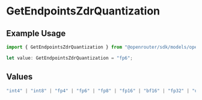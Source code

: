 # GetEndpointsZdrQuantization

## Example Usage

```typescript
import { GetEndpointsZdrQuantization } from "@openrouter/sdk/models/operations";

let value: GetEndpointsZdrQuantization = "fp6";
```

## Values

```typescript
"int4" | "int8" | "fp4" | "fp6" | "fp8" | "fp16" | "bf16" | "fp32" | "unknown"
```